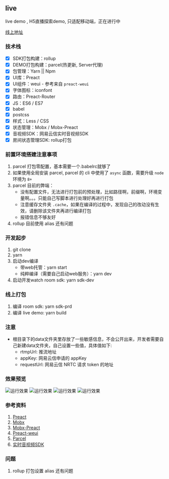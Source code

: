 ## live

live demo , H5直播探索demo, 只适配移动端，正在进行中

[线上地址](https://ldodo.cc/static/live/)

### 技术栈

- [x] SDK打包构建：rollup
- [x] DEMO打包构建：parcel(热更新, Server代理)
- [x] 包管理：Yarn || Npm
- [x] UI库：Preact
- [x] UI组件：weui - 参考来自 `preact-weui`
- [x] 字体图标：iconfont
- [x] 路由：Preact-Router
- [x] JS：ES6 / ES7
- [x] babel
- [x] postcss
- [x] 样式：Less / CSS
- [x] 状态管理：Mobx / Mobx-Preact
- [x] 音视频SDK：网易云信实时音视频SDK
- [x] 房间状态管理SDK: rollup打包

### 前置环境搭建注意事项

1. parcel 打包零配置，基本需要一个.babelrc就够了
2. 如果使用全局安装 parcel, parcel 的 cli 中使用了 `async` 函数，需要升级 `node` 环境为 `8+`
3. parcel 目前的弊端：
    -   没有配置文件，无法进行打包前的预处理，比如路径啊，前缀啊，环境变量啊。。。只能自己写脚本进行处理好再进行打包
    -   注意缓存文件夹 `.cache`，如果在编译的过程中，发现自己的改动没有生效，请删除该文件夹再进行编译打包
    -   报错信息不够友好
4. rollup 目前使用 alias 还有问题

### 开发起步

1. git clone
2. yarn
3. 启动dev编译
    -   带web托管：yarn start
    -   纯粹编译（需要自己启动web服务）：yarn dev
4. 启动开发watch room sdk: yarn sdk-dev

### 线上打包

1. 编译 room sdk: yarn sdk-prd
2. 编译 live demo: yarn build

### 注意

- 根目录下的data文件夹里存放了一些敏感信息，不会公开出来，开发者需要自己新建data文件夹，自己设置一些值，具体值如下:
    -   rtmpUrl: 推流地址
    -   appKey: 网易云信申请的 appKey
    -   requestUrl: 网易云信 NRTC 请求 token 的地址

### 效果预览

![运行效果](//raw.githubusercontent.com/lduoduo/live/master/preview/im1.png)
![运行效果](//raw.githubusercontent.com/lduoduo/live/master/preview/im2.png)
![运行效果](//raw.githubusercontent.com/lduoduo/live/master/preview/im3.png)
![运行效果](//raw.githubusercontent.com/lduoduo/live/master/preview/im4.png)

### 参考资料
1. [Preact](https://preactjs.com/)
2. [Mobx](https://github.com/mobxjs/mobx)
3. [Mobx-Preact](https://github.com/mobxjs/mobx-preact)
3. [Preact-weui](https://github.com/afeiship/preact-weui)
4. [Parcel](https://github.com/parcel-bundler/parcel)
5. [实时音视频SDK](https://netease.im/im-sdk-demo)

### 问题
1. rollup 打包设置 alias 还有问题